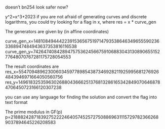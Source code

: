 doesn’t bn254 look safer now?

y^2=x^3+2023 if you are not afraid of generating curves and discrete logarithms, you could try looking for a flag in x, where res = x * curve_gen

The generators are given by (in affine coordinates)

curve_gen_x=14810849444223915365675197147935386463496555902363368947484943637353816116538 curve_gen_y=742647408428947575362456675910688304313089065515277648070767281175728054553

The result coordinates are res_x=5547094896230060345977898543873469282119259956812769264843946971664050560756 res_y=14961832535963026880436662513768132861653428490706468784706450723166120307238

you can use any language for finding the solution and convert the flag into text format

The prime modulus in GF(p) p=21888242871839275222246405745257275088696311157297823662689037894645226208583
